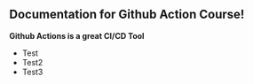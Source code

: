 ## Documentation for Github Action Course!

**Github Actions is a great CI/CD Tool**

- Test
- Test2
- Test3
